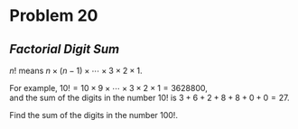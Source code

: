 # Problem 20
## _Factorial Digit Sum_



$n!$ means $n \times (n - 1) \times \cdots \times 3 \times 2 \times 1$.

For example, $10! = 10 \times 9 \times \cdots \times 3 \times 2 \times 1 = 3628800$,<br>
and the sum of the digits in the number $10!$ is $3 + 6 + 2 + 8 + 8 + 0 + 0 = 27$.

Find the sum of the digits in the number $100!$.

